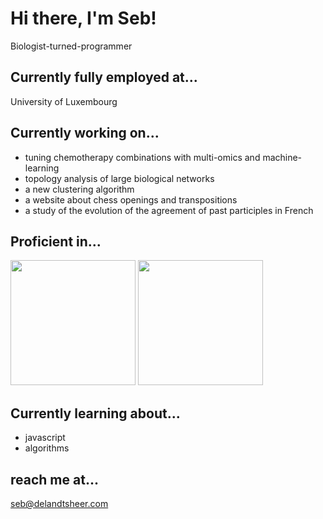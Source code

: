 # Hi there, I'm Seb!

Biologist-turned-programmer

## Currently fully employed at...
University of Luxembourg

## Currently working on...
- tuning chemotherapy combinations with multi-omics and machine-learning
- topology analysis of large biological networks
- a new clustering algorithm
- a website about chess openings and transpositions
- a study of the evolution of the agreement of past participles in French

## Proficient in...
<img src="https://www.nicepng.com/png/full/70-701932_python-logo-clipart-python-head-python-logo.png" width="200"/>
<img src="https://upload.wikimedia.org/wikipedia/commons/thumb/2/21/Matlab_Logo.png/667px-Matlab_Logo.png" width="200"/>

## Currently learning about...
- javascript
- algorithms

## reach me at...
seb@delandtsheer.com
